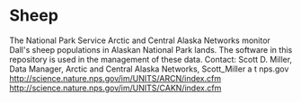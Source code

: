 # Sheep
The National Park Service Arctic and Central Alaska Networks monitor Dall's sheep populations in Alaskan National Park lands.  The software in this repository is used in the management of these data.
Contact: Scott D. Miller, Data Manager, Arctic and Central Alaska Networks, Scott_Miller a t nps.gov
http://science.nature.nps.gov/im/UNITS/ARCN/index.cfm
http://science.nature.nps.gov/im/UNITS/CAKN/index.cfm
